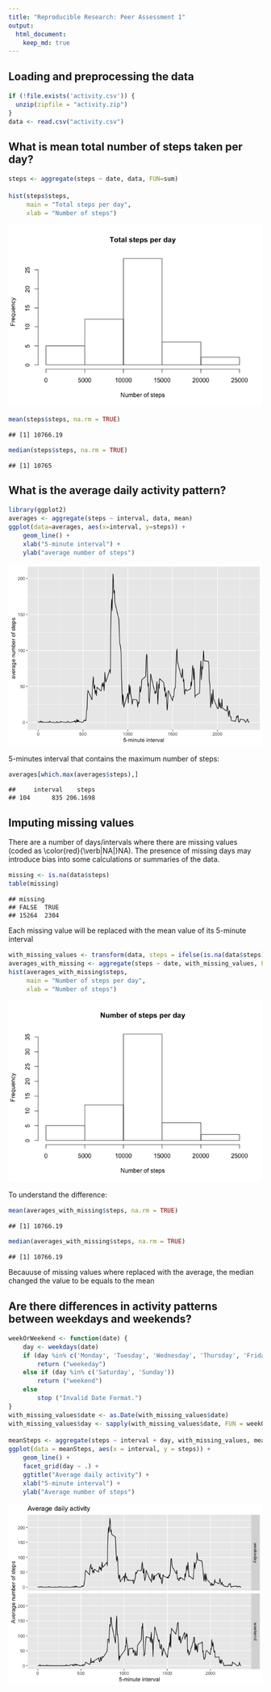 ```yaml
---
title: "Reproducible Research: Peer Assessment 1"
output: 
  html_document:
    keep_md: true
---
```



## Loading and preprocessing the data

```r
if (!file.exists('activity.csv')) {
  unzip(zipfile = "activity.zip")
}
data <- read.csv("activity.csv")
```

## What is mean total number of steps taken per day?

```r
steps <- aggregate(steps ~ date, data, FUN=sum)

hist(steps$steps,
     main = "Total steps per day",
     xlab = "Number of steps")
```

![](PA1_template_files/figure-html/unnamed-chunk-2-1.png)<!-- -->

```r
mean(steps$steps, na.rm = TRUE)
```

```
## [1] 10766.19
```

```r
median(steps$steps, na.rm = TRUE)
```

```
## [1] 10765
```

## What is the average daily activity pattern?

```r
library(ggplot2)
averages <- aggregate(steps ~ interval, data, mean)
ggplot(data=averages, aes(x=interval, y=steps)) +
    geom_line() +
    xlab("5-minute interval") +
    ylab("average number of steps")
```

![](PA1_template_files/figure-html/unnamed-chunk-3-1.png)<!-- -->

5-minutes interval that contains the maximum number of steps:

```r
averages[which.max(averages$steps),]
```

```
##     interval    steps
## 104      835 206.1698
```

## Imputing missing values
There are a number of days/intervals where there are missing values (coded as \color{red}{\verb|NA|}NA). The presence of missing days may introduce bias into some calculations or summaries of the data.

```r
missing <- is.na(data$steps)
table(missing)
```

```
## missing
## FALSE  TRUE 
## 15264  2304
```

Each missing value will be replaced with the mean value of its 5-minute interval


```r
with_missing_values <- transform(data, steps = ifelse(is.na(data$steps), averages$steps[match(data$interval, averages$interval)], data$steps))
averages_with_missing <- aggregate(steps ~ date, with_missing_values, FUN=sum)
hist(averages_with_missing$steps,
     main = "Number of steps per day",
     xlab = "Number of steps")
```

![](PA1_template_files/figure-html/unnamed-chunk-6-1.png)<!-- -->

To understand the difference:


```r
mean(averages_with_missing$steps, na.rm = TRUE)
```

```
## [1] 10766.19
```

```r
median(averages_with_missing$steps, na.rm = TRUE)
```

```
## [1] 10766.19
```

Becauuse of missing values where replaced with the average, the median changed the value to be equals to the mean

## Are there differences in activity patterns between weekdays and weekends?


```r
weekOrWeekend <- function(date) {
    day <- weekdays(date)
    if (day %in% c('Monday', 'Tuesday', 'Wednesday', 'Thursday', 'Friday'))
        return ("weekeday")
    else if (day %in% c('Saturday', 'Sunday'))
        return ("weekend")
    else
        stop ("Invalid Date Format.")
}
with_missing_values$date <- as.Date(with_missing_values$date)
with_missing_values$day <- sapply(with_missing_values$date, FUN = weekOrWeekend)

meanSteps <- aggregate(steps ~ interval + day, with_missing_values, mean)
ggplot(data = meanSteps, aes(x = interval, y = steps)) + 
    geom_line() +
    facet_grid(day ~ .) +
    ggtitle("Average daily activity") +
    xlab("5-minute interval") +
    ylab("Average number of steps")
```

![](PA1_template_files/figure-html/unnamed-chunk-8-1.png)<!-- -->


